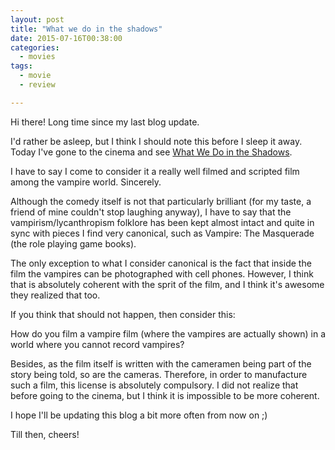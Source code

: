 ```yaml
---
layout: post
title: "What we do in the shadows"
date: 2015-07-16T00:38:00
categories:
  - movies
tags:
  - movie
  - review

---
```


Hi there! Long time since my last blog update.

I'd rather be asleep, but I think I should note this before I sleep it
away. Today I've gone to the cinema and see
[What We Do in the Shadows][1].

I have to say I come to consider it a really well filmed and scripted
film among the vampire world. Sincerely.

Although the comedy itself is not that particularly brilliant (for my
taste, a friend of mine couldn't stop laughing anyway), I have to say
that the vampirism/lycanthropism folklore has been kept almost intact
and quite in sync with pieces I find very canonical, such as Vampire:
The Masquerade (the role playing game books).

The only exception to what I consider canonical is the fact that
inside the film the vampires can be photographed with cell
phones. However, I think that is absolutely coherent with the sprit of
the film, and I think it's awesome they realized that too.

If you think that should not happen, then consider this:

How do you film a vampire film (where the vampires are actually shown)
in a world where you cannot record vampires?

Besides, as the film itself is written with the cameramen being part
of the story being told, so are the cameras. Therefore, in order to
manufacture such a film, this license is absolutely compulsory. I did
not realize that before going to the cinema, but I think it is
impossible to be more coherent.

I hope I'll be updating this blog a bit more often from now on ;)

Till then, cheers!


[1]: http://trakt.tv/movies/what-we-do-in-the-shadows-2014
